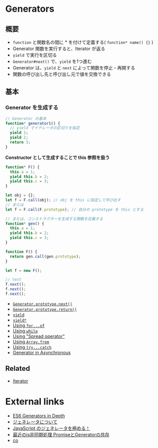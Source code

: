 # Generators
## 概要
- `function` と関数名の間に * を付けて定義する( `function* name() {}` )
- Generator 関数を実行すると、Iterator が返る
- `yield` で実行を区切る
- `Generator#next()` で、`yield` を1つ進む
- Generator は、`yield` と `next` によって関数を停止・再開する
- 関数の呼び出し先と呼び出し元で値を交換できる

## 基本
### Generator を生成する

```js
// Generator の基本
function* generator1() {
  // yield でイテレータの区切りを指定
  yield 1;
  yield 2;
  return 3;
}
```

__Constructor として生成することで this 参照を扱う__

```js
function* F() {
  this.a = 1;
  yield this.b = 2;
  yield this.c = 3;
}

let obj = {};
let f = F.call(obj); // obj を this に指定して呼び出す
// または
let f = F.call(F.prototype); // 自分の prototype を this とする

// または、コンストラクターを生成する関数を定義する
function* gen() {
  this.a = 1;
  yield this.b = 2;
  yield this.c = 3;
}

function F() {
  return gen.call(gen.prototype);
}

let f = new F();

// test
f.next();
f.next();
f.next();
```

- [`Generator.prototype.next()`](next.md)
- [`Generator.prototype.return()`](return.md)
- [`yield`](yield.md)
- [`yield*`](yield*.md)
- [Using `for...of`](for_of.md)
- [Using `while`](while.md)
- [Using "Spread operator"](spread.md)
- [Using `Array.from`](array_from.md)
- [Using `try...catch`](try_catch.md)
- [Generator in Asynchronous](async.md)


## Related
- [Iterator](./Iterator.md)

# External links
- [ES6 Generators in Depth](https://ponyfoo.com/articles/es6-generators-in-depth)
- [ジェネレータについて](http://js-next.hatenablog.com/entry/2014/08/07/174147)
- [JavaScript のジェネレータを極める！](http://goo.gl/KBRGxb)
- [最近のjs非同期処理 PromiseとGeneratorの共存](http://qiita.com/kidach1/items/d997df84a0ede39d76ad)
- [co](https://github.com/tj/co)
